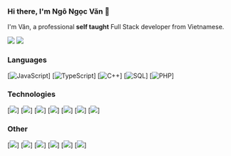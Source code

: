 ### Hi there, I'm Ngô Ngọc Văn 👋

I'm Văn, a professional **self taught** Full Stack developer from Vietnamese.

[![](https://img.shields.io/badge/-Discord-FFF?&logo=Discord)](https://discord.com/channels/847494107726217216/847494107726217219)
[![](https://img.shields.io/badge/-Telegram-FFF?&logo=Telegram)](https://t.me/@Iamhew03)

### Languages

[![JavaScript](https://img.shields.io/badge/-JavaScript-000?&logo=JavaScript)]
[![TypeScript](https://img.shields.io/badge/-TypeScript-000?&logo=typescript)]
[![C++](https://img.shields.io/badge/C++-000?&logo=cplusplus&logoColor=0057b8)]
[![SQL](https://img.shields.io/badge/-SQL-000?&logo=MySQL)]
[![PHP](https://img.shields.io/badge/-PHP-000?&logo=PHP&logoColor=007396)]

### Technologies

[![](https://img.shields.io/badge/-Next.js-000?&logo=Next.js)]
[![](https://img.shields.io/badge/-React-000?&logo=React)]
[![](https://img.shields.io/badge/-Node.js-000?&logo=node.js)]
[![](https://img.shields.io/badge/-Express-000?&logo=express)]
[![](https://img.shields.io/badge/-Nest-000?&logo=Nest)]
[![](https://img.shields.io/badge/-Sequelize-000?&logo=Sequelize)]
[![](https://img.shields.io/badge/-SQLite-000?&logo=Sqlite)]


### Other

[![](https://img.shields.io/badge/-HTML-000?&logo=html5)]
[![](https://img.shields.io/badge/-CSS-000?&logo=css3&logoColor=1572B6)]
[![](https://img.shields.io/badge/-Bootstrap-000?&logo=Bootstrap)]
[![](https://img.shields.io/badge/-Tailwind-000?&logo=tailwind-css)]
[![](https://img.shields.io/badge/-Sass-000?&logo=sass&logoColor=CC6699)]
[![](https://img.shields.io/badge/-Git-000?&logo=Git)]


